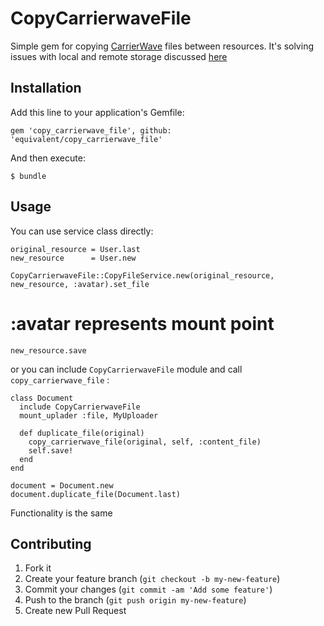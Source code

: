 # CopyCarrierwaveFile


Simple gem for copying [CarrierWave](https://github.com/carrierwaveuploader/carrierwave) files between resources.
It's solving issues with local and remote storage discussed
[here](http://stackoverflow.com/questions/9921085/whats-the-proper-way-to-copy-a-carrierwave-file-from-one-record-to-another)


## Installation

Add this line to your application's Gemfile:

    gem 'copy_carrierwave_file', github: 'equivalent/copy_carrierwave_file'

And then execute:

    $ bundle


## Usage

You can use service class directly: 

    original_resource = User.last
    new_resource      = User.new

    CopyCarrierwaveFile::CopyFileService.new(original_resource, new_resource, :avatar).set_file
   # :avatar represents mount point
   

    new_resource.save

or you can include `CopyCarrierwaveFile` module and call `copy_carrierwave_file` :


    class Document
      include CopyCarrierwaveFile  
      mount_uplader :file, MyUploader

      def duplicate_file(original)
        copy_carrierwave_file(original, self, :content_file)
        self.save!
      end
    end

    document = Document.new
    document.duplicate_file(Document.last) 

Functionality is the same

## Contributing

1. Fork it
2. Create your feature branch (`git checkout -b my-new-feature`)
3. Commit your changes (`git commit -am 'Add some feature'`)
4. Push to the branch (`git push origin my-new-feature`)
5. Create new Pull Request
